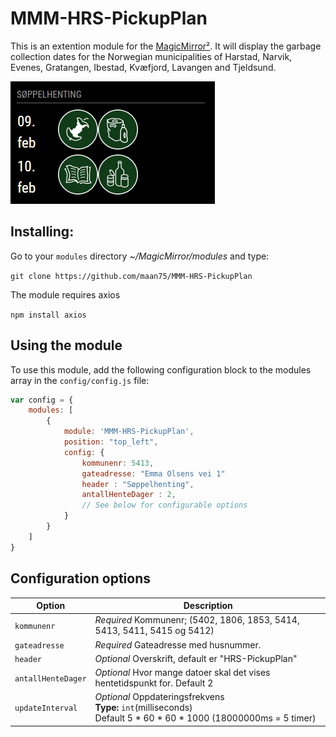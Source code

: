 # MMM-HRS-PickupPlan

This is an extention module for the [MagicMirror²](https://github.com/MichMich/MagicMirror/). It will display the garbage collection dates for the Norwegian municipalities of Harstad, Narvik, Evenes, Gratangen, Ibestad, Kvæfjord, Lavangen and Tjeldsund.

![Screenshot of the module](./MMM-HRS-PickupPlanScreenShot.png)


## Installing:

Go to your `modules` directory *~/MagicMirror/modules* and type:

`git clone https://github.com/maan75/MMM-HRS-PickupPlan`

The module requires axios

`npm install axios`


## Using the module

To use this module, add the following configuration block to the modules array in the `config/config.js` file:
```js
var config = {
    modules: [
        {
            module: 'MMM-HRS-PickupPlan',
            position: "top_left",
            config: {
                kommunenr: 5413,
                gateadresse: "Emma Olsens vei 1"
                header : "Søppelhenting",
                antallHenteDager : 2,
                // See below for configurable options
            }
        }
    ]
}
```

## Configuration options

| Option             | Description
|------------------- |------------
| `kommunenr`        | *Required* Kommunenr; (5402, 1806, 1853, 5414, 5413, 5411, 5415 og 5412)
| `gateadresse`      | *Required* Gateadresse med husnummer.
| `header`           | *Optional* Overskrift, default er "HRS-PickupPlan"
| `antallHenteDager` | *Optional* Hvor mange datoer skal det vises hentetidspunkt for. Default 2
| `updateInterval`   | *Optional* Oppdateringsfrekvens  <br>**Type:** `int`(milliseconds) <br>Default 5 * 60 * 60 * 1000 (18000000ms = 5 timer)

